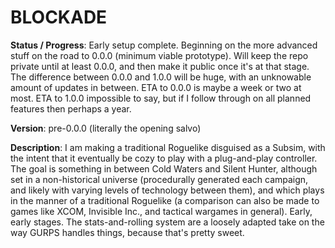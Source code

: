 # BLOCKADE 

**Status / Progress**: Early setup complete. Beginning on the more advanced stuff on the road to 0.0.0 (minimum viable prototype). Will keep the repo private until at least 0.0.0, and then make it public once it's at that stage. The difference between 0.0.0 and 1.0.0 will be huge, with an unknowable amount of updates in between. ETA to 0.0.0 is maybe a week or two at most. ETA to 1.0.0 impossible to say, but if I follow through on all planned features then perhaps a year.

**Version**: pre-0.0.0 (literally the opening salvo)

**Description**: I am making a traditional Roguelike disguised as a Subsim, with the intent that it eventually be cozy to play with a plug-and-play controller. The goal is something in between Cold Waters and Silent Hunter, although set in a non-historical universe (procedurally generated each campaign, and likely with varying levels of technology between them), and which plays in the manner of a traditional Roguelike (a comparison can also be made to games like XCOM, Invisible Inc., and tactical wargames in general). Early, early stages. The stats-and-rolling system are a loosely adapted take on the way GURPS handles things, because that's pretty sweet.

